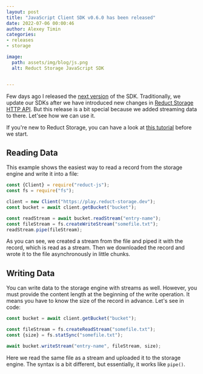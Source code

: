 ```yaml
---
layout: post 
title: "JavaScript Client SDK v0.6.0 has been released"
date: 2022-07-06 00:00:46 
author: Alexey Timin 
categories:
- releases
- storage

image:
  path: assets/img/blog/js.png
  alt: Reduct Storage JavaScript SDK


---
```

Few days ago I released the [next version](https://github.com/reduct-storage/reduct-js/releases/tag/v0.5.0) of the SDK.
Traditionally, we update our SDKs after we have introduced new changes in [Reduct Storage HTTP API](https://docs.reduct-storage.dev/http-api).
But this release is a bit special because we added streaming data to there. Let'see how we can use it.


If you're new to Reduct Storage, you can have a look at [this tutorial](https://dev.to/reduct-storage/how-to-use-reduct-storage-with-typescript-c74) before we start. 

## Reading Data

This example shows the easiest way to read a record from the storage engine and write it into a file:

```js
const {Client} = require("reduct-js");
const fs = require("fs");

client = new Client("https://play.reduct-storage.dev");
const bucket = await client.getBucket("bucket");

const readStream = await bucket.readStream("entry-name");
const fileStream = fs.createWriteStream("somefile.txt");
readStream.pipe(fileStream);
```
<!--more-->


As you can see, we created a stream from the file and piped it with the record, which is read as a stream. 
Then we downloaded the record and wrote it to the file asynchronously in little chunks.

## Writing Data

You can write data to the storage engine with streams as well. 
However, you must provide the content length at the beginning of the write operation. 
It means you have to know the size of the record in advance. 
Let's see in code:


```js
const bucket = await client.getBucket("bucket");

const fileStream = fs.createReadStream("somefile.txt");
const {size} = fs.statSync("somefile.txt");

await bucket.writeStream("entry-name", fileStream, size);
```

Here we read the same file as a stream and uploaded it to the storage engine. 
The syntax is a bit different, but essentially, it works like `pipe()`.
